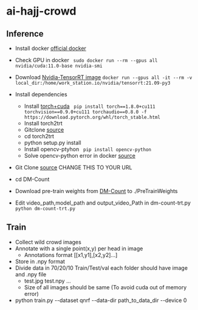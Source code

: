 # ai-hajj-crowd

## Inference
- Install docker [official docker](https://docs.nvidia.com/datacenter/cloud-native/container-toolkit/install-guide.html)
- Check GPU in docker 
  ``` sudo docker run --rm --gpus all nvidia/cuda:11.0-base nvidia-smi```
- Download [Nvidia-TensorRT image](https://ngc.nvidia.com/catalog/containers/nvidia:tensorrt)
  ``` docker run --gpus all -it --rm -v local_dir:/home/work_station.io/nvidia/tensorrt:21.09-py3 ``` 
- Install dependencies
  - Install [torch+cuda](https://pytorch.org/get-started/previous-versions/)
    ``` pip install torch==1.8.0+cu111 torchvision==0.9.0+cu111 torchaudio==0.8.0 -f https://download.pytorch.org/whl/torch_stable.html```
  - Install torch2trt
  - Gitclone [source](https://github.com/NVIDIA-AI-IOT/torch2trt)
  - cd torch2trt
  - python setup.py install
  - Install opencv-ptyhon
    ``` pip install opencv-python```
  - Solve opencv-python error in docker [source](https://github.com/conda-forge/pygridgen-feedstock/issues/10)

- Git Clone [source](https://github.com/cvlab-stonybrook/DM-Count) CHANGE THIS TO YOUR URL
- cd DM-Count
- Download pre-train weights from [DM-Count](https://github.com/cvlab-stonybrook/DM-Count) to ./PreTrainWeights
- Edit video_path,model_path and output_video_Path in dm-count-trt.py
``` python dm-count-trt.py ```

## Train
- Collect wild crowd images
- Annotate with a single point(x,y) per head in image
    - Annotations format [[x1,y1],[x2,y2]...]
- Store in .npy format
- Divide data in 70/20/10 Train/Test/val each folder should have image and .npy file
     - test.jpg test.npy ...
     - Size of all images should be same (To avoid cuda out of memory error)
 - python train.py --dataset qnrf --data-dir path_to_data_dir --device 0
